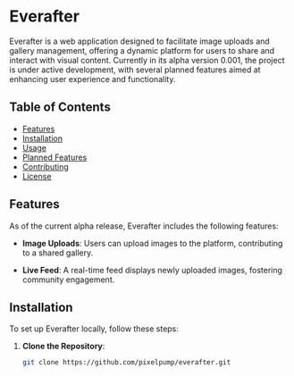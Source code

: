 # Everafter

Everafter is a web application designed to facilitate image uploads and gallery management, offering a dynamic platform for users to share and interact with visual content. Currently in its alpha version 0.001, the project is under active development, with several planned features aimed at enhancing user experience and functionality.

## Table of Contents

- [Features](#features)
- [Installation](#installation)
- [Usage](#usage)
- [Planned Features](#planned-features)
- [Contributing](#contributing)
- [License](#license)

## Features

As of the current alpha release, Everafter includes the following features:

- **Image Uploads**: Users can upload images to the platform, contributing to a shared gallery.

- **Live Feed**: A real-time feed displays newly uploaded images, fostering community engagement.

## Installation

To set up Everafter locally, follow these steps:

1. **Clone the Repository**:

   ```bash
   git clone https://github.com/pixelpump/everafter.git
